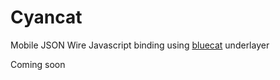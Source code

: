 # Cyancat
Mobile JSON Wire Javascript binding using [bluecat](https://github.com/chenchaoyi/bluecat) underlayer

Coming soon
